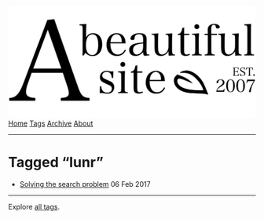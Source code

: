 <a href="../../index.html" class="header-link"><img src="../../images/logos/wordmark.svg" alt="A Beautiful Site" class="wordmark" /></a> <a href="../../index.html" class="nav-item">Home</a> <a href="../index.html" class="nav-item">Tags</a> <a href="../../posts/index.html" class="nav-item">Archive</a> <a href="../../about/index.html" class="nav-item">About</a>

---

# Tagged “lunr”

- <a href="../../posts/solving-the-search-problem/index.html" class="post-list-item-link">Solving the search problem</a> 06 Feb 2017

---

Explore [all tags](../index.html).
